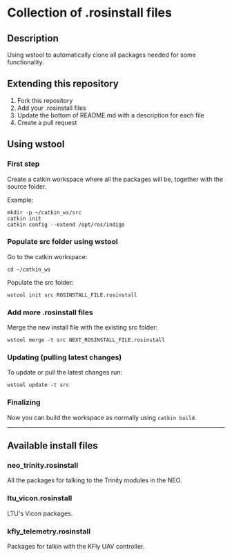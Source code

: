 # Collection of .rosinstall files

## Description

Using wstool to automatically clone all packages needed for some functionality.

## Extending this repository

1. Fork this repository
2. Add your .rosinstall files
3. Update the bottom of README.md with a description for each file
4. Create a pull request

## Using wstool

### First step

Create a catkin workspace where all the packages will be, together with the source folder.

Example:

```
mkdir -p ~/catkin_ws/src
catkin init
catkin config --extend /opt/ros/indigo
```

### Populate src folder using wstool

Go to the catkin workspace:

`cd ~/catkin_ws`

Populate the src folder:

`wstool init src ROSINSTALL_FILE.rosinstall`

### Add more .rosinstall files

Merge the new install file with the existing src folder:

`wstool merge -t src NEXT_ROSINSTALL_FILE.rosinstall`

### Updating (pulling latest changes)

To update or pull the latest changes run:

`wstool update -t src`

### Finalizing

Now you can build the workspace as normally using `catkin build`.

---

## Available install files


### neo_trinity.rosinstall

All the packages for talking to the Trinity modules in the NEO.

### ltu_vicon.rosinstall

LTU's Vicon packages.

### kfly_telemetry.rosinstall

Packages for talkin with the KFly UAV controller.
